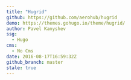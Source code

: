 ```yaml
---
title: "Hugrid"
github: https://github.com/aerohub/hugrid
demo: https://themes.gohugo.io/theme/hugrid/
author: Pavel Kanyshev
ssg:
  - Hugo
cms:
  - No Cms
date: 2016-08-17T16:59:32Z
github_branch: master
stale: true
---
```

